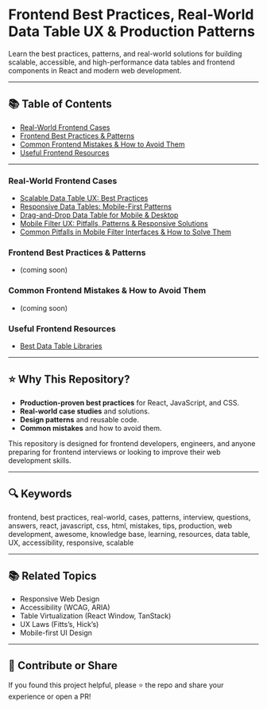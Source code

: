 <!-- 
SEO: frontend best practices, data table UX, production patterns, react, responsive tables, accessibility, scalable tables, real-world cases, web development, UI/UX, javascript, mistakes, tips
-->

# Frontend Best Practices, Real-World Data Table UX & Production Patterns

Learn the best practices, patterns, and real-world solutions for building scalable, accessible, and high-performance data tables and frontend components in React and modern web development.



---

## 📚 Table of Contents

- [Real-World Frontend Cases](#real-world-frontend-cases)
- [Frontend Best Practices & Patterns](#frontend-best-practices--patterns)
- [Common Frontend Mistakes & How to Avoid Them](#common-frontend-mistakes--how-to-avoid-them)
- [Useful Frontend Resources](#useful-frontend-resources)

---

### Real-World Frontend Cases
- [Scalable Data Table UX: Best Practices](cases/data-table-ux-best-practices.md)
- [Responsive Data Tables: Mobile-First Patterns](cases/responsive-data-tables-ux.md)
- [Drag-and-Drop Data Table for Mobile & Desktop](cases/drag-and-drop-table-mobile-production.md)
- [Mobile Filter UX: Pitfalls, Patterns & Responsive Solutions](cases/mobile-filter-ux-pitfalls-and-solutions.md)
- [Common Pitfalls in Mobile Filter Interfaces & How to Solve Them](cases/mobile-filters-pitfails.md)

### Frontend Best Practices & Patterns

- (coming soon)

### Common Frontend Mistakes & How to Avoid Them

- (coming soon)


### Useful Frontend Resources

- [Best Data Table Libraries](sources/best-data-table-libraries.md)

---

## ⭐️ Why This Repository?

- **Production-proven best practices** for React, JavaScript, and CSS.
- **Real-world case studies** and solutions.
- **Design patterns** and reusable code.
- **Common mistakes** and how to avoid them.

This repository is designed for frontend developers, engineers, and anyone preparing for frontend interviews or looking to improve their web development skills.

---

## 🔍 Keywords

frontend, best practices, real-world, cases, patterns, interview, questions, answers, react, javascript, css, html, mistakes, tips, production, web development, awesome, knowledge base, learning, resources, data table, UX, accessibility, responsive, scalable

---

## 📚 Related Topics

- Responsive Web Design
- Accessibility (WCAG, ARIA)
- Table Virtualization (React Window, TanStack)
- UX Laws (Fitts’s, Hick’s)
- Mobile-first UI Design

---


## 🙌 Contribute or Share

If you found this project helpful, please ⭐️ the repo and share your experience or open a PR!
